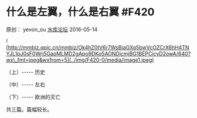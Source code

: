 # 什么是左翼，什么是右翼 \#F420

原创： yevon\_ou [水库论坛](/) 2016-05-14

![http://mmbiz.qpic.cn/mmbiz/Ok4hZ0tV6r7WsBiaGXq5bwVcOZCrX6hH4TNYJL1pJ0sF0Wrj5GapMLMD2gApo9DKo5AONDicmjBG1BEPCicyD2owA/640?wx\_fmt=jpeg&wxfrom=5](../img/F420-0/media/image1.jpeg)


（上）\-\-\-\-- 历史

（中）\-\-\-\-- 左右

（下）\-\-\-\-- 欧洲的灭亡

共三篇。篇幅较长。
